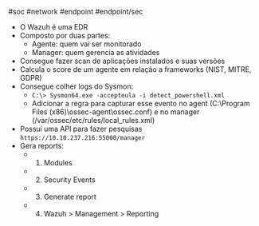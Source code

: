 #soc #network #endpoint #endpoint/sec

- O Wazuh é uma EDR
- Composto por duas partes:
	- Agente: quem vai ser monitorado
	- Manager: quem gerencia as atividades
- Consegue fazer scan de aplicações instalados e suas versões
- Calcula o score de um agente em relação a frameworks (NIST, MITRE, GDPR)
- Consegue colher logs do Sysmon:
	- `C:\> Sysmon64.exe -accepteula -i detect_powershell.xml`
	- Adicionar a regra para capturar esse evento no agent (C:\\Program Files (x86)\\ossec-agent\\ossec.conf) e no manager (/var/ossec/etc/rules/local_rules.xml)
- Possui uma API para fazer pesquisas `https://10.10.237.216:55000/manager`
- Gera reports:
	- 1. Modules
	- 2. Security Events
	- 3. Generate report
	- 4. Wazuh > Management > Reporting